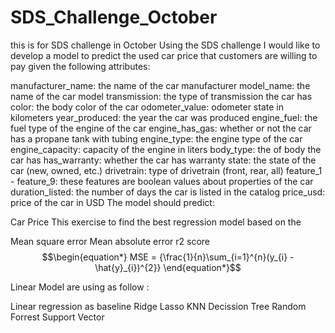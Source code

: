 # SDS_Challenge_October
this is for SDS challenge in October 
Using the SDS challenge I would like to develop a model to predict the used car price that customers are willing to pay given the following attributes:

manufacturer_name: the name of the car manufacturer
model_name: the name of the car model
transmission: the type of transmission the car has
color: the body color of the car
odometer_value: odometer state in kilometers
year_produced: the year the car was produced
engine_fuel: the fuel type of the engine of the car
engine_has_gas: whether or not the car has a propane tank with tubing
engine_type: the engine type of the car
engine_capacity: capacity of the engine in liters
body_type: the of body the car has
has_warranty: whether the car has warranty
state: the state of the car (new, owned, etc.)
drivetrain: type of drivetrain (front, rear, all)
feature_1 - feature_9: these features are boolean values about properties of the car
duration_listed: the number of days the car is listed in the catalog
price_usd: price of the car in USD
The model should predict:

Car Price
This exercise to find the best regression model based on the

Mean square error
Mean absolute error
r2 score
$$\begin{equation*}
MSE = {\frac{1}{n}\sum_{i=1}^{n}(y_{i} - \hat{y}_{i})^{2}}
\end{equation*}$$


Linear Model are using as follow :

Linear regression as baseline
Ridge
Lasso
KNN
Decission Tree
Random Forrest
Support Vector
